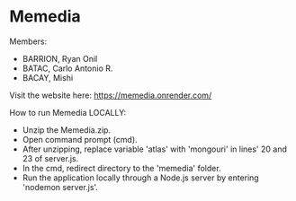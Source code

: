 # Memedia

Members:
- BARRION, Ryan Onil
- BATAC, Carlo Antonio R.
- BACAY, Mishi

Visit the website here: https://memedia.onrender.com/

How to run Memedia LOCALLY:
- Unzip the Memedia.zip.
- Open command prompt (cmd).
- After unzipping, replace variable 'atlas' with 'mongouri' in lines' 20 and 23 of server.js.
- In the cmd, redirect directory to the 'memedia' folder.
- Run the application locally through a Node.js server by entering 'nodemon server.js'.
